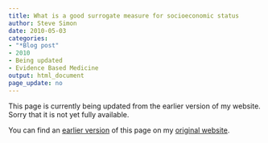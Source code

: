 ```yaml
---
title: What is a good surrogate measure for socioeconomic status
author: Steve Simon
date: 2010-05-03
categories:
- "*Blog post"
- 2010
- Being updated
- Evidence Based Medicine
output: html_document
page_update: no
---
```


This page is currently being updated from the earlier version of my website. Sorry that it is not yet fully available.

<!---More--->

You can find an [earlier version][sim1] of this page on my [original website][sim2].

[sim1]: http://www.pmean.com/10/ses.html
[sim2]: http://www.pmean.com/original_site.html 
